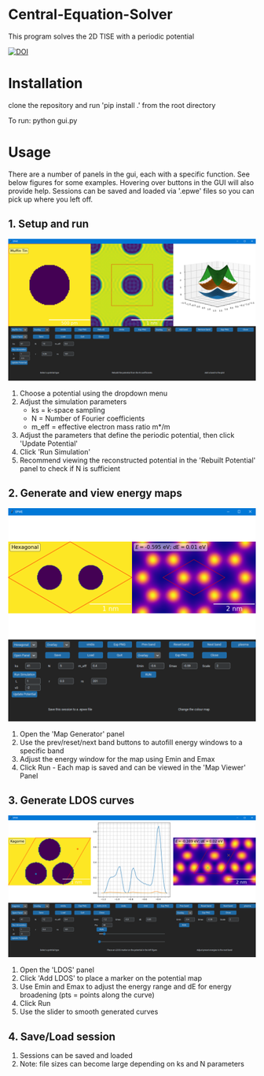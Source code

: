 # Central-Equation-Solver
This program solves the 2D TISE with a periodic potential

[![DOI](https://zenodo.org/badge/567526733.svg)](https://zenodo.org/badge/latestdoi/567526733)

# Installation
clone the repository and run 'pip install .' from the root directory

To run: python gui.py

# Usage
There are a number of panels in the gui, each with a specific function. See below figures for some examples. Hovering over buttons in the GUI will also provide help. Sessions can be saved and loaded via '.epwe' files so you can pick up where you left off.

## 1. Setup and run
![Muffin1](./Documentation/Muffin1.png)
 1. Choose a potential using the dropdown menu
 2. Adjust the simulation parameters
     - ks = k-space sampling
     - N  = Number of Fourier coefficients
     - m_eff = effective electron mass ratio m*/m
 3. Adjust the parameters that define the periodic potential, then click 'Update Potential'
 4. Click 'Run Simulation'
 5. Recommend viewing the reconstructed potential in the 'Rebuilt Potential' panel to check if N is sufficient

## 2. Generate and view energy maps
![Hexagonal1](./Documentation/Hexagonal1.png)
  1. Open the 'Map Generator' panel
  2. Use the prev/reset/next band buttons to autofill energy windows to a specific band
  3. Adjust the energy window for the map using Emin and Emax
  4. Click Run - Each map is saved and can be viewed in the 'Map Viewer' Panel

## 3. Generate LDOS curves
![Kagome1](./Documentation/Kagome1.png)
 1. Open the 'LDOS' panel
 2. Click 'Add LDOS' to place a marker on the potential map
 3. Use Emin and Emax to adjust the energy range and dE for energy broadening (pts = points along the curve)
 4. Click Run
 5. Use the slider to smooth generated curves

## 4. Save/Load session
 1. Sessions can be saved and loaded
 2. Note: file sizes can become large depending on ks and N parameters
